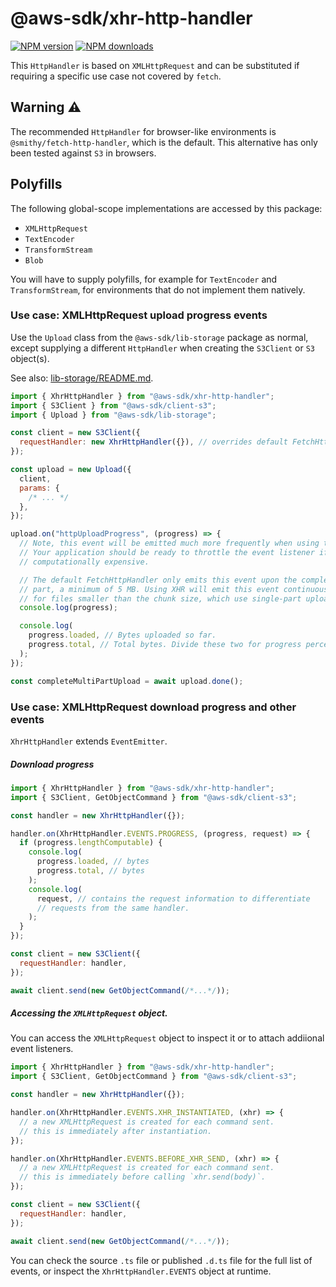 # @aws-sdk/xhr-http-handler

[![NPM version](https://img.shields.io/npm/v/@aws-sdk/xhr-http-handler/latest.svg)](https://www.npmjs.com/package/@aws-sdk/xhr-http-handler)
[![NPM downloads](https://img.shields.io/npm/dm/@aws-sdk/xhr-http-handler.svg)](https://www.npmjs.com/package/@aws-sdk/xhr-http-handler)

This `HttpHandler` is based on `XMLHttpRequest` and can be substituted if
requiring a specific use case not covered by `fetch`.

## Warning :warning:

The recommended `HttpHandler` for browser-like environments is `@smithy/fetch-http-handler`,
which is the default.
This alternative has only been tested against `S3` in browsers.

## Polyfills

The following global-scope implementations are accessed by this package:

- `XMLHttpRequest`
- `TextEncoder`
- `TransformStream`
- `Blob`

You will have to supply polyfills, for example for `TextEncoder` and `TransformStream`, for environments
that do not implement them natively.

### Use case: XMLHttpRequest upload progress events

Use the `Upload` class from the `@aws-sdk/lib-storage` package as normal, except supplying a different
`HttpHandler` when creating the `S3Client` or `S3` object(s).

See also: [lib-storage/README.md](https://github.com/aws/aws-sdk-js-v3/blob/main/lib/lib-storage/README.md).

```javascript
import { XhrHttpHandler } from "@aws-sdk/xhr-http-handler";
import { S3Client } from "@aws-sdk/client-s3";
import { Upload } from "@aws-sdk/lib-storage";

const client = new S3Client({
  requestHandler: new XhrHttpHandler({}), // overrides default FetchHttpHandler in browsers.
});

const upload = new Upload({
  client,
  params: {
    /* ... */
  },
});

upload.on("httpUploadProgress", (progress) => {
  // Note, this event will be emitted much more frequently when using the XhrHttpHandler.
  // Your application should be ready to throttle the event listener if it is
  // computationally expensive.

  // The default FetchHttpHandler only emits this event upon the completion of each
  // part, a minimum of 5 MB. Using XHR will emit this event continuously, including
  // for files smaller than the chunk size, which use single-part upload.
  console.log(progress);

  console.log(
    progress.loaded, // Bytes uploaded so far.
    progress.total, // Total bytes. Divide these two for progress percentage.
  );
});

const completeMultiPartUpload = await upload.done();
```

### Use case: XMLHttpRequest download progress and other events

`XhrHttpHandler` extends `EventEmitter`.

##### Download progress

```javascript
import { XhrHttpHandler } from "@aws-sdk/xhr-http-handler";
import { S3Client, GetObjectCommand } from "@aws-sdk/client-s3";

const handler = new XhrHttpHandler({});

handler.on(XhrHttpHandler.EVENTS.PROGRESS, (progress, request) => {
  if (progress.lengthComputable) {
    console.log(
      progress.loaded, // bytes
      progress.total, // bytes
    );
    console.log(
      request, // contains the request information to differentiate
      // requests from the same handler.
    );
  }
});

const client = new S3Client({
  requestHandler: handler,
});

await client.send(new GetObjectCommand(/*...*/));
```

##### Accessing the `XMLHttpRequest` object.

You can access the `XMLHttpRequest` object to inspect it or to
attach addiional event listeners.

```javascript
import { XhrHttpHandler } from "@aws-sdk/xhr-http-handler";
import { S3Client, GetObjectCommand } from "@aws-sdk/client-s3";

const handler = new XhrHttpHandler({});

handler.on(XhrHttpHandler.EVENTS.XHR_INSTANTIATED, (xhr) => {
  // a new XMLHttpRequest is created for each command sent.
  // this is immediately after instantiation.
});

handler.on(XhrHttpHandler.EVENTS.BEFORE_XHR_SEND, (xhr) => {
  // a new XMLHttpRequest is created for each command sent.
  // this is immediately before calling `xhr.send(body)`.
});

const client = new S3Client({
  requestHandler: handler,
});

await client.send(new GetObjectCommand(/*...*/));
```

You can check the source `.ts` file or published `.d.ts` file
for the full list of events, or inspect the `XhrHttpHandler.EVENTS`
object at runtime.

